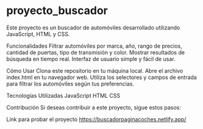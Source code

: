 # proyecto_buscador
Este proyecto es un buscador de automóviles desarrollado utilizando JavaScript, HTML y CSS.

Funcionalidades
Filtrar automóviles por marca, año, rango de precios, cantidad de puertas, tipo de transmisión y color.
Mostrar resultados de búsqueda en tiempo real.
Interfaz de usuario simple y fácil de usar.

Cómo Usar
Clona este repositorio en tu máquina local.
Abre el archivo index.html en tu navegador web.
Utiliza los selectores y campos de entrada para filtrar los automóviles según tus preferencias.

Tecnologías Utilizadas
JavaScript
HTML
CSS

Contribución
Si deseas contribuir a este proyecto, sigue estos pasos:

Link para probar el proyecto
https://buscadorpaginacoches.netlify.app/
